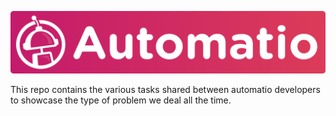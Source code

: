 ![](Assets/logo.png)

This repo contains the various tasks shared between automatio developers to showcase the type of problem we deal all the time. 